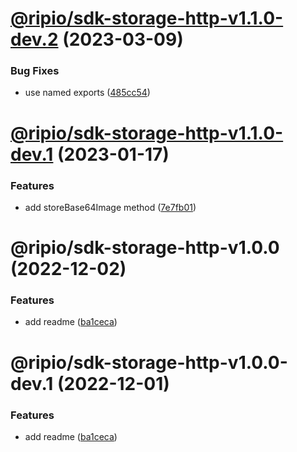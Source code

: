 # [@ripio/sdk-storage-http-v1.1.0-dev.2](https://github.com/ripio/sdkjs/compare/@ripio/sdk-storage-http-v1.1.0-dev.1...@ripio/sdk-storage-http-v1.1.0-dev.2) (2023-03-09)


### Bug Fixes

* use named exports ([485cc54](https://github.com/ripio/sdkjs/commit/485cc5474b5f6c66cd3597463a1114b955078af3))

# [@ripio/sdk-storage-http-v1.1.0-dev.1](https://github.com/ripio/sdkjs/compare/@ripio/sdk-storage-http-v1.0.0...@ripio/sdk-storage-http-v1.1.0-dev.1) (2023-01-17)


### Features

* add storeBase64Image method ([7e7fb01](https://github.com/ripio/sdkjs/commit/7e7fb015e9c8f498c83f9346c63d093356e94ff3))

# @ripio/sdk-storage-http-v1.0.0 (2022-12-02)


### Features

* add readme ([ba1ceca](https://github.com/ripio/sdkjs/commit/ba1ceca88498d12c51eafc5051b087d20f28623a))

# @ripio/sdk-storage-http-v1.0.0-dev.1 (2022-12-01)


### Features

* add readme ([ba1ceca](https://github.com/ripio/sdkjs/commit/ba1ceca88498d12c51eafc5051b087d20f28623a))
